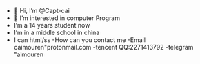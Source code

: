- 👋 Hi, I’m @Capt-cai
- 👀 I’m interested in computer Program
- I’m a 14 years student now
- I’m in a middle school in china
- I can html/ss
-How can you contact me
-Email caimouren"protonmail.com
-tencent QQ:2271413792
-telegram "aimouren
<!---
Capt-cai/Capt-cai is a ✨ special ✨ repository because its `README.md` (this file) appears on your GitHub profile.
You can click the Preview link to take a look at your changes.
--->
